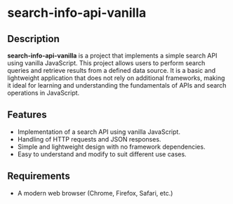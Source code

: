 # search-info-api-vanilla

## Description
**search-info-api-vanilla** is a project that implements a simple search API using vanilla JavaScript. This project allows users to perform search queries and retrieve results from a defined data source. It is a basic and lightweight application that does not rely on additional frameworks, making it ideal for learning and understanding the fundamentals of APIs and search operations in JavaScript.

## Features
- Implementation of a search API using vanilla JavaScript.
- Handling of HTTP requests and JSON responses.
- Simple and lightweight design with no framework dependencies.
- Easy to understand and modify to suit different use cases.

## Requirements
- A modern web browser (Chrome, Firefox, Safari, etc.)
